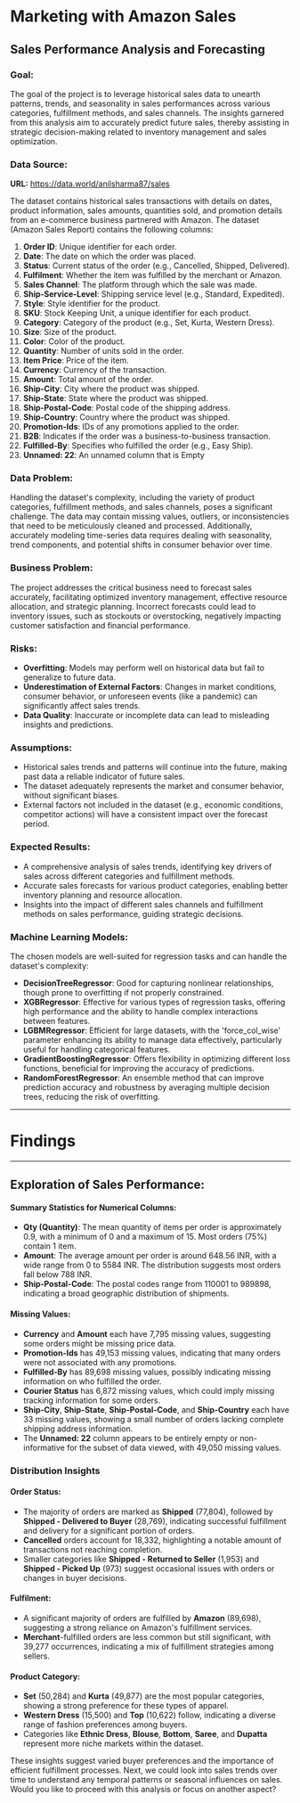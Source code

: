 # Marketing with Amazon Sales
## Sales Performance Analysis and Forecasting

### Goal:
The goal of the project is to leverage historical sales data to unearth patterns, trends, and seasonality in sales performances across various categories, fulfillment methods, and sales channels. The insights garnered from this analysis aim to accurately predict future sales, thereby assisting in strategic decision-making related to inventory management and sales optimization.

### Data Source:
**URL:** https://data.world/anilsharma87/sales

The dataset contains historical sales transactions with details on dates, product information, sales amounts, quantities sold, and promotion details from an e-commerce business partnered with Amazon.
The dataset (Amazon Sales Report) contains the following columns:

1. **Order ID**: Unique identifier for each order.
2. **Date**: The date on which the order was placed.
3. **Status**: Current status of the order (e.g., Cancelled, Shipped, Delivered).
4. **Fulfilment**: Whether the item was fulfilled by the merchant or Amazon.
5. **Sales Channel**: The platform through which the sale was made.
6. **Ship-Service-Level**: Shipping service level (e.g., Standard, Expedited).
7. **Style**: Style identifier for the product.
8. **SKU**: Stock Keeping Unit, a unique identifier for each product.
9. **Category**: Category of the product (e.g., Set, Kurta, Western Dress).
10. **Size**: Size of the product.
11. **Color**: Color of the product.
12. **Quantity**: Number of units sold in the order.
13. **Item Price**: Price of the item.
14. **Currency**: Currency of the transaction.
15. **Amount**: Total amount of the order.
16. **Ship-City**: City where the product was shipped.
17. **Ship-State**: State where the product was shipped.
18. **Ship-Postal-Code**: Postal code of the shipping address.
19. **Ship-Country**: Country where the product was shipped.
20. **Promotion-Ids**: IDs of any promotions applied to the order.
21. **B2B**: Indicates if the order was a business-to-business transaction.
22. **Fulfilled-By**: Specifies who fulfilled the order (e.g., Easy Ship).
23. **Unnamed: 22**: An unnamed column that is Empty

### Data Problem:
Handling the dataset's complexity, including the variety of product categories, fulfillment methods, and sales channels, poses a significant challenge. The data may contain missing values, outliers, or inconsistencies that need to be meticulously cleaned and processed. Additionally, accurately modeling time-series data requires dealing with seasonality, trend components, and potential shifts in consumer behavior over time.

### Business Problem:
The project addresses the critical business need to forecast sales accurately, facilitating optimized inventory management, effective resource allocation, and strategic planning. Incorrect forecasts could lead to inventory issues, such as stockouts or overstocking, negatively impacting customer satisfaction and financial performance.

### Risks:
- **Overfitting**: Models may perform well on historical data but fail to generalize to future data.
- **Underestimation of External Factors**: Changes in market conditions, consumer behavior, or unforeseen events (like a pandemic) can significantly affect sales trends.
- **Data Quality**: Inaccurate or incomplete data can lead to misleading insights and predictions.

### Assumptions:
- Historical sales trends and patterns will continue into the future, making past data a reliable indicator of future sales.
- The dataset adequately represents the market and consumer behavior, without significant biases.
- External factors not included in the dataset (e.g., economic conditions, competitor actions) will have a consistent impact over the forecast period.

### Expected Results:
- A comprehensive analysis of sales trends, identifying key drivers of sales across different categories and fulfillment methods.
- Accurate sales forecasts for various product categories, enabling better inventory planning and resource allocation.
- Insights into the impact of different sales channels and fulfillment methods on sales performance, guiding strategic decisions.

### Machine Learning Models:
The chosen models are well-suited for regression tasks and can handle the dataset's complexity:

- **DecisionTreeRegressor**: Good for capturing nonlinear relationships, though prone to overfitting if not properly constrained.
- **XGBRegressor**: Effective for various types of regression tasks, offering high performance and the ability to handle complex interactions between features.
- **LGBMRegressor**: Efficient for large datasets, with the 'force_col_wise' parameter enhancing its ability to manage data effectively, particularly useful for handling categorical features.
- **GradientBoostingRegressor**: Offers flexibility in optimizing different loss functions, beneficial for improving the accuracy of predictions.
- **RandomForestRegressor**: An ensemble method that can improve prediction accuracy and robustness by averaging multiple decision trees, reducing the risk of overfitting.

---
# Findings
---
## Exploration of Sales Performance:
#### Summary Statistics for Numerical Columns:
- **Qty (Quantity)**: The mean quantity of items per order is approximately 0.9, with a minimum of 0 and a maximum of 15. Most orders (75%) contain 1 item.
- **Amount**: The average amount per order is around 648.56 INR, with a wide range from 0 to 5584 INR. The distribution suggests most orders fall below 788 INR.
- **Ship-Postal-Code**: The postal codes range from 110001 to 989898, indicating a broad geographic distribution of shipments.

#### Missing Values:
- **Currency** and **Amount** each have 7,795 missing values, suggesting some orders might be missing price data.
- **Promotion-Ids** has 49,153 missing values, indicating that many orders were not associated with any promotions.
- **Fulfilled-By** has 89,698 missing values, possibly indicating missing information on who fulfilled the order.
- **Courier Status** has 6,872 missing values, which could imply missing tracking information for some orders.
- **Ship-City**, **Ship-State**, **Ship-Postal-Code**, and **Ship-Country** each have 33 missing values, showing a small number of orders lacking complete shipping address information.
- The **Unnamed: 22** column appears to be entirely empty or non-informative for the subset of data viewed, with 49,050 missing values.

### Distribution Insights
#### Order Status:
- The majority of orders are marked as **Shipped** (77,804), followed by **Shipped - Delivered to Buyer** (28,769), indicating successful fulfillment and delivery for a significant portion of orders.
- **Cancelled** orders account for 18,332, highlighting a notable amount of transactions not reaching completion.
- Smaller categories like **Shipped - Returned to Seller** (1,953) and **Shipped - Picked Up** (973) suggest occasional issues with orders or changes in buyer decisions.

#### Fulfilment:
- A significant majority of orders are fulfilled by **Amazon** (89,698), suggesting a strong reliance on Amazon's fulfillment services.
- **Merchant**-fulfilled orders are less common but still significant, with 39,277 occurrences, indicating a mix of fulfillment strategies among sellers.

#### Product Category:
- **Set** (50,284) and **Kurta** (49,877) are the most popular categories, showing a strong preference for these types of apparel.
- **Western Dress** (15,500) and **Top** (10,622) follow, indicating a diverse range of fashion preferences among buyers.
- Categories like **Ethnic Dress**, **Blouse**, **Bottom**, **Saree**, and **Dupatta** represent more niche markets within the dataset.

These insights suggest varied buyer preferences and the importance of efficient fulfillment processes. Next, we could look into sales trends over time to understand any temporal patterns or seasonal influences on sales. Would you like to proceed with this analysis or focus on another aspect?
